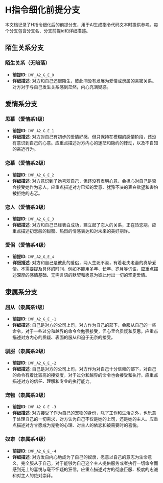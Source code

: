 # H指令细化前提分支

本文档记录了H指令细化后的前提分支，用于AI生成指令代码文本时提供参考。每个分支包含分支名、分支前提id和详细描述。

## 陌生关系分支

### 陌生关系（无陷落）
- **前提ID**: `CVP_A2_G_E_0`
- **详细描述**: 对方和自己还很陌生，彼此间没有发展为爱情或隶属的亲密关系。对方对于与自己发生关系感到茫然，内心充满疑惑。

## 爱情系分支

### 思慕（爱情系1级）
- **前提ID**: `CVP_A2_G_E_1`
- **详细描述**: 对方对自己有初步的爱情好感，但只保持在模糊的感情阶段，还没有意识到自己的心意。应重点描述对方内心的迷茫和隐约的悸动，以及不自知的亲近行为。

### 恋慕（爱情系2级）
- **前提ID**: `CVP_A2_G_E_2`
- **详细描述**: 对方意识到了她喜欢自己，但还没有表明心意，会担心对自己是否会接受她作为恋人。应重点描述对方已知的爱意、犹豫不决的表白欲望和害怕被拒绝的忐忑。

### 恋人（爱情系3级）
- **前提ID**: `CVP_A2_G_E_3`
- **详细描述**: 对方和自己已经表白成功，建立起了恋人的关系，正在热恋期。应重点描述初恋般的甜蜜、热烈的情感表达和对未来的美好期许。

### 爱侣（爱情系4级）
- **前提ID**: `CVP_A2_G_E_4`
- **详细描述**: 对方和自己是彼此的爱侣，两人生死不渝，有着老夫老妻的真挚爱情。不需要提及具体的时间，例如不能用多年、长年、岁月等词语，应重点描述深厚的感情基础、无需言语的默契和愿意为彼此付出一切的坚定爱情。

## 隶属系分支

### 屈从（隶属系1级）
- **前提ID**: `CVP_A2_G_E_-1`
- **详细描述**: 自己是对方的公司上司，对方作为自己的部下，会服从自己的一些命令，对于一些过分和越界的命令会勉强接受，但心里会质疑和反思。应重点描述对方内心的质疑、表面的服从和迫于无奈的接受。

### 驯服（隶属系2级）
- **前提ID**: `CVP_A2_G_E_-2`
- **详细描述**: 自己是对方的公司上司，对方作为对自己十分信赖的部下，对自己的命令有着比较高的接受度，对于过分和越界的命令也会接受和执行。应重点描述对方的信任、理解和专业的执行能力。

### 宠物（隶属系3级）
- **前提ID**: `CVP_A2_G_E_-3`
- **详细描述**: 对方接受了作为自己的宠物的身份，除了工作和生活之外，也乐意于处理自己的一切需求，对方认为自己不仅是她的上司，还是她的主人。应重点描述对方甘愿成为宠物的心理、对主人的依恋和被需要时的喜悦。

### 奴隶（隶属系4级）
- **前提ID**: `CVP_A2_G_E_-4`
- **详细描述**: 对方发自内心地成为了自己的奴隶，愿意以自己的意志为生命意义，完全服从于自己，对于能够为自己这个主人提供服务或者执行一切命令而感到无上的喜悦与毫不怀疑的狂信。应重点描述对方的彻底臣服、极度的忠诚和对主人的绝对崇拜。
